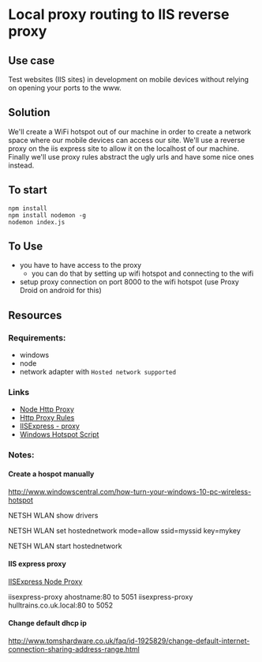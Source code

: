 # Local proxy routing to IIS reverse proxy

## Use case

Test websites (IIS sites) in development on mobile devices without relying on opening your ports to the www.

## Solution

We'll create a WiFi hotspot out of our machine in order to create a network space where our mobile devices can access our site. We'll use a reverse proxy on the iis express site to allow it on the localhost of our machine. Finally we'll use proxy rules abstract the ugly urls and have some nice ones instead.


## To start

```
npm install
npm install nodemon -g
nodemon index.js
```


## To Use
* you have to have access to the proxy
  * you can do that by setting up wifi hotspot and connecting to the wifi
* setup proxy connection on port 8000 to the wifi hotspot (use Proxy Droid on android for this)

## Resources
### Requirements:
* windows
* node
* network adapter with ```Hosted network supported```

### Links
* [Node Http Proxy](https://github.com/nodejitsu/node-http-proxy)
* [Http Proxy Rules](https://github.com/donasaur/http-proxy-rules)
* [IISExpress - proxy](https://github.com/icflorescu/iisexpress-proxy)
* [Windows Hotspot Script](https://github.com/JamesCullum/Windows-Hotspot)


### Notes:
#### Create a hospot manually

http://www.windowscentral.com/how-turn-your-windows-10-pc-wireless-hotspot

NETSH WLAN show drivers

NETSH WLAN set hostednetwork mode=allow ssid=myssid key=mykey

NETSH WLAN start hostednetwork


#### IIS express proxy
[IISExpress Node Proxy](https://github.com/icflorescu/iisexpress-proxy)

iisexpress-proxy ahostname:80 to 5051
iisexpress-proxy hulltrains.co.uk.local:80 to 5052

#### Change default dhcp ip

http://www.tomshardware.co.uk/faq/id-1925829/change-default-internet-connection-sharing-address-range.html
